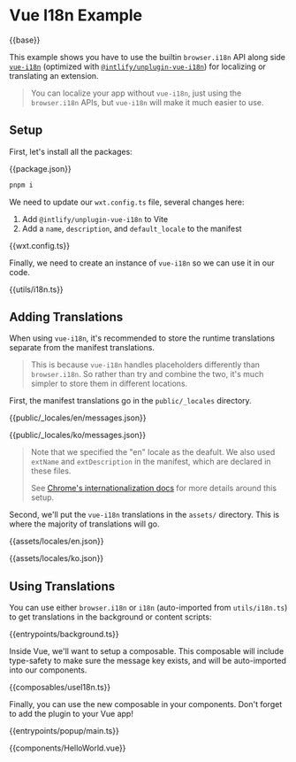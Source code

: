 # Vue I18n Example

{{base}}

This example shows you have to use the builtin `browser.i18n` API along side [`vue-i18n`](https://vue-i18n.intlify.dev) (optimized with [`@intlify/unplugin-vue-i18n`](https://github.com/intlify/bundle-tools/tree/main/packages/unplugin-vue-i18n)) for localizing or translating an extension.

> You can localize your app without `vue-i18n`, just using the `browser.i18n` APIs, but `vue-i18n` will make it much easier to use.

## Setup

First, let's install all the packages:

{{package.json}}

```sh
pnpm i
```

We need to update our `wxt.config.ts` file, several changes here:

1. Add `@intlify/unplugin-vue-i18n` to Vite
1. Add a `name`, `description`, and `default_locale` to the manifest

{{wxt.config.ts}}

Finally, we need to create an instance of `vue-i18n` so we can use it in our code.

{{utils/i18n.ts}}

## Adding Translations

When using `vue-i18n`, it's recommended to store the runtime translations separate from the manifest translations.

> This is because `vue-i18n` handles placeholders differently than `browser.i18n`. So rather than try and combine the two, it's much simpler to store them in different locations.

First, the manifest translations go in the `public/_locales` directory.

{{public/_locales/en/messages.json}}

{{public/_locales/ko/messages.json}}

> Note that we specified the "en" locale as the deafult. We also used `extName` and `extDescription` in the manifest, which are declared in these files.
>
> See [Chrome's internationalization docs](https://developer.chrome.com/docs/extensions/reference/i18n/) for more details around this setup.

Second, we'll put the `vue-i18n` translations in the `assets/` directory. This is where the majority of translations will go.

{{assets/locales/en.json}}

{{assets/locales/ko.json}}

## Using Translations

You can use either `browser.i18n` or `i18n` (auto-imported from `utils/i18n.ts`) to get translations in the background or content scripts:

{{entrypoints/background.ts}}

Inside Vue, we'll want to setup a composable. This composable will include type-safety to make sure the message key exists, and will be auto-imported into our components.

{{composables/useI18n.ts}}

Finally, you can use the new composable in your components. Don't forget to add the plugin to your Vue app!

{{entrypoints/popup/main.ts}}

{{components/HelloWorld.vue}}
